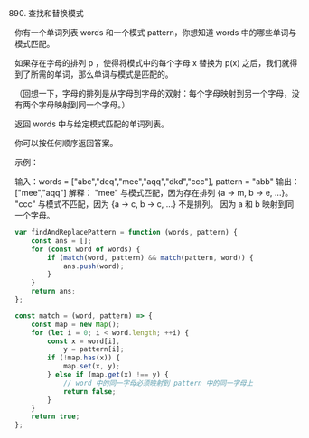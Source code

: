 890. 查找和替换模式

你有一个单词列表 words 和一个模式 pattern，你想知道 words 中的哪些单词与模式匹配。

如果存在字母的排列 p ，使得将模式中的每个字母 x 替换为 p(x) 之后，我们就得到了所需的单词，那么单词与模式是匹配的。

（回想一下，字母的排列是从字母到字母的双射：每个字母映射到另一个字母，没有两个字母映射到同一个字母。）

返回 words 中与给定模式匹配的单词列表。

你可以按任何顺序返回答案。

示例：

输入：words = ["abc","deq","mee","aqq","dkd","ccc"], pattern = "abb"
输出：["mee","aqq"]
解释：
"mee" 与模式匹配，因为存在排列 {a -> m, b -> e, ...}。
"ccc" 与模式不匹配，因为 {a -> c, b -> c, ...} 不是排列。
因为 a 和 b 映射到同一个字母。

```js
var findAndReplacePattern = function (words, pattern) {
    const ans = [];
    for (const word of words) {
        if (match(word, pattern) && match(pattern, word)) {
            ans.push(word);
        }
    }
    return ans;
};

const match = (word, pattern) => {
    const map = new Map();
    for (let i = 0; i < word.length; ++i) {
        const x = word[i],
            y = pattern[i];
        if (!map.has(x)) {
            map.set(x, y);
        } else if (map.get(x) !== y) {
            // word 中的同一字母必须映射到 pattern 中的同一字母上
            return false;
        }
    }
    return true;
};
```

